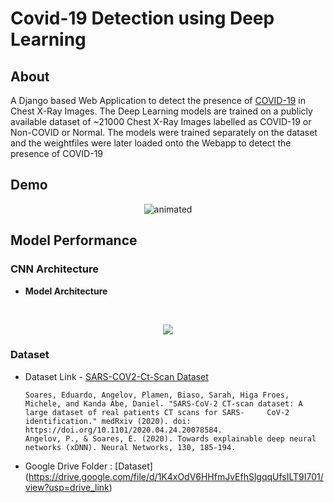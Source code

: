 # Covid-19 Detection using Deep Learning

## About
A Django based Web Application to detect the presence of [COVID-19](https://en.wikipedia.org/wiki/COVID-19) in Chest X-Ray Images. The Deep Learning models are trained on a publicly available dataset of ~21000 Chest X-Ray Images labelled as COVID-19 or Non-COVID or Normal. The models were trained separately on the dataset and the weightfiles were later loaded onto the Webapp to detect the presence of COVID-19

## Demo 
<p align="center">
  <img src="demo/First.png" alt="animated" />
</p>

## Model Performance

### CNN Architecture

- **Model Architecture**
<br>
<p align="center">
<img src ="https://user-images.githubusercontent.com/53687927/118810680-c8b25600-b8c9-11eb-9d98-35baa3f3f42e.png"></p>


### Dataset
- Dataset Link - [SARS-COV2-Ct-Scan Dataset](https://www.kaggle.com/plameneduardo/sarscov2-ctscan-dataset)
  ```
  Soares, Eduardo, Angelov, Plamen, Biaso, Sarah, Higa Froes, Michele, and Kanda Abe, Daniel. "SARS-CoV-2 CT-scan dataset: A large dataset of real patients CT scans for SARS-     CoV-2 identification." medRxiv (2020). doi: https://doi.org/10.1101/2020.04.24.20078584.
  Angelov, P., & Soares, E. (2020). Towards explainable deep neural networks (xDNN). Neural Networks, 130, 185-194.
  ```
- Google Drive Folder : [Dataset] (https://drive.google.com/file/d/1K4xOdV6HHfmJvEfhSlgqqUfsILT9I701/view?usp=drive_link)
 
